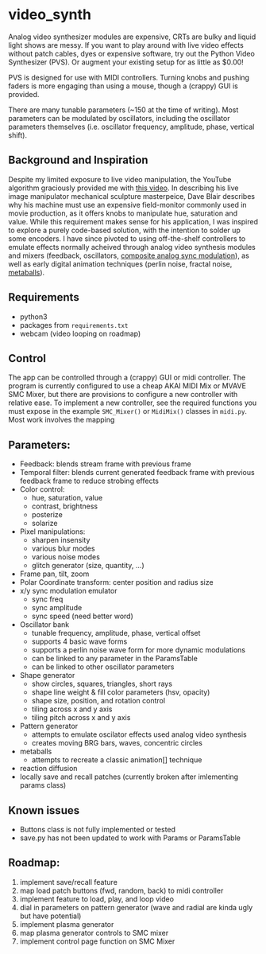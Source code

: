 # video_synth

Analog video synthesizer modules are expensive, CRTs are bulky and liquid light shows are messy. If you want to play around with live video effects without patch cables, dyes or expensive software, try out the Python Video Synthesizer (PVS).  Or augment your existing setup for as little as $0.00!

PVS is designed for use with MIDI controllers. Turning knobs and pushing faders is more engaging than using a mouse, though a (crappy) GUI is provided. 

There are many tunable parameters (~150 at the time of writing). Most parameters can be modulated by oscillators, including the oscillator parameters themselves (i.e. oscillator frequency, amplitude, phase, vertical shift).

## Background and Inspiration
Despite my limited exposure to live video manipulation, the YouTube algorithm graciously provided me with [this video](https://www.youtube.com/watch?v=D3eHKI0nvKA). In describing his live image manipulator mechanical sculpture masterpeice, Dave Blair describes why his machine must use an expensive field-monitor commonly used in movie production, as it offers knobs to manipulate hue, saturation and value. While this requirement makes sense for his application, I was inspired to explore a purely code-based solution, with the intention to solder up some encoders. I have since pivoted to using off-the-shelf controllers to emulate effects normally acheived through analog video synthesis modules and mixers (feedback, oscillators, [composite analog sync modulation](https://www.youtube.com/watch?v=YlLN_H3Z8Gc)), as well as early digital animation techniques (perlin noise, fractal noise, [metaballs](https://steve.hollasch.net/cgindex/misc/metaballs.html)).

## Requirements
- python3
- packages from ```requirements.txt```
- webcam (video looping on roadmap)

## Control
The app can be controlled through a (crappy) GUI or midi controller. The program is currently configured to use a cheap AKAI MIDI Mix or MVAVE SMC Mixer, but there are provisions to configure a new controller with relative ease. To implement a new controller, see the required functions you must expose in the example ```SMC_Mixer()``` or ```MidiMix()``` classes in ```midi.py```. Most work involves the mapping 

## Parameters:
- Feedback: blends stream frame with previous frame
- Temporal filter: blends current generated feedback frame with previous feedback frame to reduce strobing effects
- Color control:
    - hue, saturation, value
    - contrast, brightness
    - posterize
    - solarize
- Pixel manipulations:
    - sharpen insensity
    - various blur modes
    - various noise modes
    - glitch generator (size, quantity, ...)
- Frame pan, tilt, zoom
- Polar Coordinate transform: center position and radius size
- x/y sync modulation emulator
    - sync freq
    - sync amplitude
    - sync speed (need better word)
- Oscillator bank
    - tunable frequency, amplitude, phase, vertical offset
    - supports 4 basic wave forms
    - supports a perlin noise wave form for more dynamic modulations
    - can be linked to any parameter in the ParamsTable
    - can be linked to other oscillator parameters
- Shape generator
    - show circles, squares, triangles, short rays 
    - shape line weight & fill color parameters (hsv, opacity)
    - shape size, position, and rotation control
    - tiling across x and y axis
    - tiling pitch across x and y axis
- Pattern generator
    - attempts to emulate oscilator effects used analog video synthesis 
    - creates moving BRG bars, waves, concentric circles
- metaballs
    - attempts to recreate a classic animation[] technique
- reaction diffusion
- locally save and recall patches (currently broken after imlementing params class)

## Known issues
- Buttons class is not fully implemented or tested
- save.py has not been updated to work with Params or ParamsTable

## Roadmap:
1. implement save/recall feature
2. map load patch buttons (fwd, random, back) to midi controller 
3. implement feature to load, play, and loop video
4. dial in parameters on pattern generator (wave and radial are kinda ugly but have potential)
5. implement plasma generator
6. map plasma generator controls to SMC mixer
7. implement control page function on SMC Mixer

